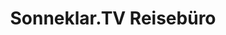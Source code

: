 ---
title: "Sonneklar.TV Reisebüro"
url: /rheinmuenster/sonneklar-tv-reisebuero/
shop: Reisebüro
---